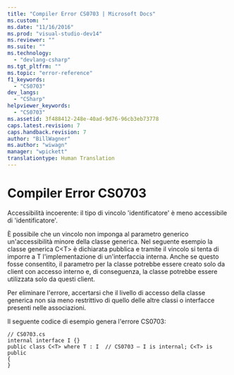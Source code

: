 ```yaml
---
title: "Compiler Error CS0703 | Microsoft Docs"
ms.custom: ""
ms.date: "11/16/2016"
ms.prod: "visual-studio-dev14"
ms.reviewer: ""
ms.suite: ""
ms.technology: 
  - "devlang-csharp"
ms.tgt_pltfrm: ""
ms.topic: "error-reference"
f1_keywords: 
  - "CS0703"
dev_langs: 
  - "CSharp"
helpviewer_keywords: 
  - "CS0703"
ms.assetid: 3f488412-248e-40ad-9d76-96cb3eb73778
caps.latest.revision: 7
caps.handback.revision: 7
author: "BillWagner"
ms.author: "wiwagn"
manager: "wpickett"
translationtype: Human Translation
---
```

# Compiler Error CS0703
Accessibilità incoerente: il tipo di vincolo 'identificatore' è meno accessibile di 'identificatore'.  
  
 È possibile che un vincolo non imponga al parametro generico un'accessibilità minore della classe generica.  Nel seguente esempio la classe generica C\<T\> è dichiarata pubblica e tramite il vincolo si tenta di imporre a T l'implementazione di un'interfaccia interna.  Anche se questo fosse consentito, il parametro per la classe potrebbe essere creato solo da client con accesso interno e, di conseguenza, la classe potrebbe essere utilizzata solo da questi client.  
  
 Per eliminare l'errore, accertarsi che il livello di accesso della classe generica non sia meno restrittivo di quello delle altre classi o interfacce presenti nelle associazioni.  
  
 Il seguente codice di esempio genera l'errore CS0703:  
  
```  
// CS0703.cs  
internal interface I {}  
public class C<T> where T : I  // CS0703 – I is internal; C<T> is public  
{  
}  
```